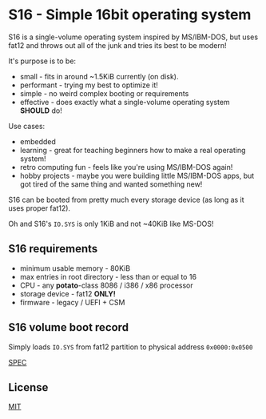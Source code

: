 # S16 - Simple 16bit operating system
S16 is a single-volume operating system inspired by MS/IBM-DOS, but uses fat12 and throws out all of the junk and tries its best to be modern!

It's purpose is to be:
- small - fits in around ~1.5KiB currently (on disk).
- performant - trying my best to optimize it!
- simple - no weird complex booting or requirements
- effective - does exactly what a single-volume operating system **SHOULD** do!

Use cases:
- embedded
- learning - great for teaching beginners how to make a real operating system!
- retro computing fun - feels like you're using MS/IBM-DOS again!
- hobby projects - maybe you were building little MS/IBM-DOS apps, but got tired of the same thing and wanted something new!

S16 can be booted from pretty much every storage device (as long as it uses proper fat12).

Oh and S16's ``IO.SYS`` is only 1KiB and not ~40KiB like MS-DOS!

## S16 requirements

- minimum usable memory - 80KiB
- max entries in root directory - less than or equal to 16
- CPU - any **potato**-class 8086 / i386 / x86 processor
- storage device - fat12 **ONLY!**
- firmware - legacy / UEFI + CSM

## S16 volume boot record

Simply loads ``IO.SYS`` from fat12 partition to physical address ``0x0000:0x0500``

[SPEC](src/boot/spec.txt)

## License

[MIT](license)